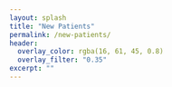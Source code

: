 ```yaml
---
layout: splash
title: "New Patients"
permalink: /new-patients/
header:
  overlay_color: rgba(16, 61, 45, 0.8)
  overlay_filter: "0.35"
excerpt: ""
---
```


<!-- Placeholder content. Replace with intake process, what to expect, and forms. -->